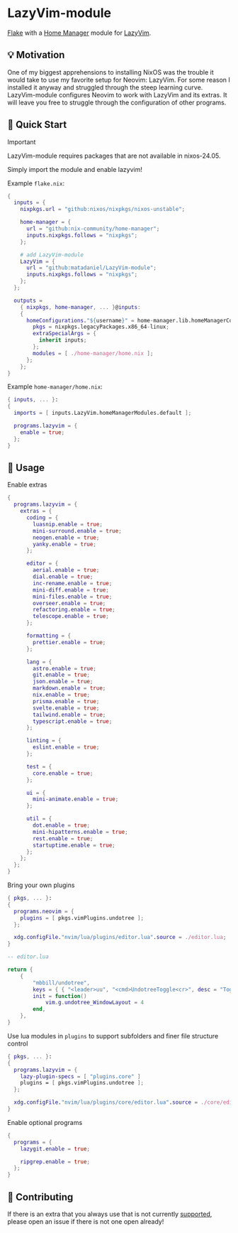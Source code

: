 # LazyVim-module

[Flake](https://wiki.nixos.org/wiki/Flakes) with a
[Home Manager](https://nix-community.github.io/home-manager/) module for [LazyVim](https://lazyvim.github.io/).

## 💡 Motivation

One of my biggest apprehensions to installing NixOS was
the trouble it would take to use my favorite setup for Neovim: LazyVim.
For some reason I installed it anyway and struggled through the steep learning curve.
LazyVim-module configures Neovim to work with LazyVim and its extras.
It will leave you free to struggle through the configuration of other programs.

## 🚀 Quick Start

> [!IMPORTANT]
> LazyVim-module requires packages that are not available in nixos-24.05.

Simply import the module and enable lazyvim!

Example `flake.nix`:

```nix
{
  inputs = {
    nixpkgs.url = "github:nixos/nixpkgs/nixos-unstable";

    home-manager = {
      url = "github:nix-community/home-manager";
      inputs.nixpkgs.follows = "nixpkgs";
    };

    # add LazyVim-module
    LazyVim = {
      url = "github:matadaniel/LazyVim-module";
      inputs.nixpkgs.follows = "nixpkgs";
    };
  };

  outputs =
    { nixpkgs, home-manager, ... }@inputs:
    {
      homeConfigurations."${username}" = home-manager.lib.homeManagerConfiguration {
        pkgs = nixpkgs.legacyPackages.x86_64-linux;
        extraSpecialArgs = {
          inherit inputs;
        };
        modules = [ ./home-manager/home.nix ];
      };
    };
}
```

Example `home-manager/home.nix`:

```nix
{ inputs, ... }:
{
  imports = [ inputs.LazyVim.homeManagerModules.default ];

  programs.lazyvim = {
    enable = true;
  };
}
```

## 📖 Usage

Enable extras

```nix
{
  programs.lazyvim = {
    extras = {
      coding = {
        luasnip.enable = true;
        mini-surround.enable = true;
        neogen.enable = true;
        yanky.enable = true;
      };

      editor = {
        aerial.enable = true;
        dial.enable = true;
        inc-rename.enable = true;
        mini-diff.enable = true;
        mini-files.enable = true;
        overseer.enable = true;
        refactoring.enable = true;
        telescope.enable = true;
      };

      formatting = {
        prettier.enable = true;
      };

      lang = {
        astro.enable = true;
        git.enable = true;
        json.enable = true;
        markdown.enable = true;
        nix.enable = true;
        prisma.enable = true;
        svelte.enable = true;
        tailwind.enable = true;
        typescript.enable = true;
      };

      linting = {
        eslint.enable = true;
      };

      test = {
        core.enable = true;
      };

      ui = {
        mini-animate.enable = true;
      };

      util = {
        dot.enable = true;
        mini-hipatterns.enable = true;
        rest.enable = true;
        startuptime.enable = true;
      };
    };
  };
}
```

Bring your own plugins

```nix
{ pkgs, ... }:
{
  programs.neovim = {
    plugins = [ pkgs.vimPlugins.undotree ];
  };

  xdg.configFile."nvim/lua/plugins/editor.lua".source = ./editor.lua;
}
```

```lua
-- editor.lua

return {
	{
		"mbbill/undotree",
		keys = { { "<leader>uu", "<cmd>UndotreeToggle<cr>", desc = "Toggle undotree" } },
		init = function()
			vim.g.undotree_WindowLayout = 4
		end,
	},
}
```

Use lua modules in `plugins` to support subfolders and finer file structure control

```nix
{ pkgs, ... }:
{
  programs.lazyvim = {
    lazy-plugin-specs = [ "plugins.core" ]
    plugins = [ pkgs.vimPlugins.undotree ];
  };

  xdg.configFile."nvim/lua/plugins/core/editor.lua".source = ./core/editor.lua;
}
```

Enable optional programs

```nix
{
  programs = {
    lazygit.enable = true;

    ripgrep.enable = true;
  };
}
```

## 🤝 Contributing

If there is an extra that you always use that is not currently [supported](lazyvim/extras),
please open an issue if there is not one open already!
